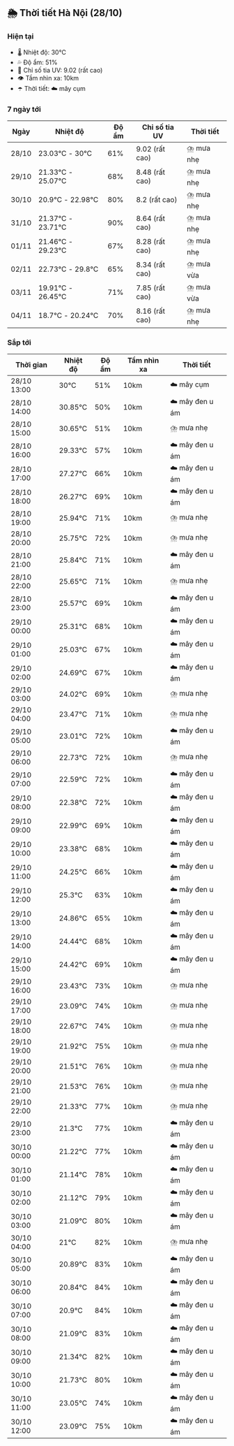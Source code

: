 ## 🌦️ Thời tiết Hà Nội (28/10)

### Hiện tại

- 🌡️ Nhiệt độ: 30℃
- 💦 Độ ẩm: 51%
- 🌟 Chỉ số tia UV: 9.02 (rất cao)
- 👁️ Tầm nhìn xa: 10km
- ☂️ Thời tiết: ☁️ mây cụm

### 7 ngày tới

| Ngày | Nhiệt độ | Độ ẩm | Chỉ số tia UV | Thời tiết |
| --- | --- | --- | --- | --- |
| 28/10 | 23.03℃ - 30℃ | 61% | 9.02 (rất cao) | ⛈️ mưa nhẹ |
| 29/10 | 21.33℃ - 25.07℃ | 68% | 8.48 (rất cao) | ⛈️ mưa nhẹ |
| 30/10 | 20.9℃ - 22.98℃ | 80% | 8.2 (rất cao) | ⛈️ mưa nhẹ |
| 31/10 | 21.37℃ - 23.71℃ | 90% | 8.64 (rất cao) | ⛈️ mưa nhẹ |
| 01/11 | 21.46℃ - 29.23℃ | 67% | 8.28 (rất cao) | ⛈️ mưa nhẹ |
| 02/11 | 22.73℃ - 29.8℃ | 65% | 8.34 (rất cao) | ⛈️ mưa vừa |
| 03/11 | 19.91℃ - 26.45℃ | 71% | 7.85 (rất cao) | ⛈️ mưa vừa |
| 04/11 | 18.7℃ - 20.24℃ | 70% | 8.16 (rất cao) | ⛈️ mưa nhẹ |

### Sắp tới

| Thời gian | Nhiệt độ | Độ ẩm | Tầm nhìn xa | Thời tiết |
| --- | --- | --- | --- | --- |
| 28/10 13:00 | 30℃ | 51% | 10km | ☁️ mây cụm |
| 28/10 14:00 | 30.85℃ | 50% | 10km | ☁️ mây đen u ám |
| 28/10 15:00 | 30.65℃ | 51% | 10km | ⛈️ mưa nhẹ |
| 28/10 16:00 | 29.33℃ | 57% | 10km | ☁️ mây đen u ám |
| 28/10 17:00 | 27.27℃ | 66% | 10km | ☁️ mây đen u ám |
| 28/10 18:00 | 26.27℃ | 69% | 10km | ☁️ mây đen u ám |
| 28/10 19:00 | 25.94℃ | 71% | 10km | ⛈️ mưa nhẹ |
| 28/10 20:00 | 25.75℃ | 72% | 10km | ⛈️ mưa nhẹ |
| 28/10 21:00 | 25.84℃ | 71% | 10km | ☁️ mây đen u ám |
| 28/10 22:00 | 25.65℃ | 71% | 10km | ⛈️ mưa nhẹ |
| 28/10 23:00 | 25.57℃ | 69% | 10km | ☁️ mây đen u ám |
| 29/10 00:00 | 25.31℃ | 68% | 10km | ☁️ mây đen u ám |
| 29/10 01:00 | 25.03℃ | 67% | 10km | ☁️ mây đen u ám |
| 29/10 02:00 | 24.69℃ | 67% | 10km | ☁️ mây đen u ám |
| 29/10 03:00 | 24.02℃ | 69% | 10km | ⛈️ mưa nhẹ |
| 29/10 04:00 | 23.47℃ | 71% | 10km | ⛈️ mưa nhẹ |
| 29/10 05:00 | 23.01℃ | 72% | 10km | ☁️ mây đen u ám |
| 29/10 06:00 | 22.73℃ | 72% | 10km | ⛈️ mưa nhẹ |
| 29/10 07:00 | 22.59℃ | 72% | 10km | ☁️ mây đen u ám |
| 29/10 08:00 | 22.38℃ | 72% | 10km | ☁️ mây đen u ám |
| 29/10 09:00 | 22.99℃ | 69% | 10km | ☁️ mây đen u ám |
| 29/10 10:00 | 23.38℃ | 68% | 10km | ☁️ mây đen u ám |
| 29/10 11:00 | 24.25℃ | 66% | 10km | ☁️ mây đen u ám |
| 29/10 12:00 | 25.3℃ | 63% | 10km | ☁️ mây đen u ám |
| 29/10 13:00 | 24.86℃ | 65% | 10km | ☁️ mây đen u ám |
| 29/10 14:00 | 24.44℃ | 68% | 10km | ☁️ mây đen u ám |
| 29/10 15:00 | 24.42℃ | 69% | 10km | ☁️ mây đen u ám |
| 29/10 16:00 | 23.43℃ | 73% | 10km | ⛈️ mưa nhẹ |
| 29/10 17:00 | 23.09℃ | 74% | 10km | ⛈️ mưa nhẹ |
| 29/10 18:00 | 22.67℃ | 74% | 10km | ⛈️ mưa nhẹ |
| 29/10 19:00 | 21.92℃ | 75% | 10km | ⛈️ mưa nhẹ |
| 29/10 20:00 | 21.51℃ | 76% | 10km | ⛈️ mưa nhẹ |
| 29/10 21:00 | 21.53℃ | 76% | 10km | ⛈️ mưa nhẹ |
| 29/10 22:00 | 21.33℃ | 77% | 10km | ⛈️ mưa nhẹ |
| 29/10 23:00 | 21.3℃ | 77% | 10km | ☁️ mây đen u ám |
| 30/10 00:00 | 21.22℃ | 77% | 10km | ☁️ mây đen u ám |
| 30/10 01:00 | 21.14℃ | 78% | 10km | ☁️ mây đen u ám |
| 30/10 02:00 | 21.12℃ | 79% | 10km | ☁️ mây đen u ám |
| 30/10 03:00 | 21.09℃ | 80% | 10km | ☁️ mây đen u ám |
| 30/10 04:00 | 21℃ | 82% | 10km | ⛈️ mưa nhẹ |
| 30/10 05:00 | 20.89℃ | 83% | 10km | ☁️ mây đen u ám |
| 30/10 06:00 | 20.84℃ | 84% | 10km | ☁️ mây đen u ám |
| 30/10 07:00 | 20.9℃ | 84% | 10km | ☁️ mây đen u ám |
| 30/10 08:00 | 21.09℃ | 83% | 10km | ☁️ mây đen u ám |
| 30/10 09:00 | 21.34℃ | 82% | 10km | ☁️ mây đen u ám |
| 30/10 10:00 | 21.73℃ | 80% | 10km | ☁️ mây đen u ám |
| 30/10 11:00 | 23.05℃ | 74% | 10km | ☁️ mây đen u ám |
| 30/10 12:00 | 23.09℃ | 75% | 10km | ☁️ mây đen u ám |
